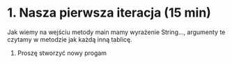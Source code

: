 # 1. Nasza pierwsza iteracja (15 min)

Jak wiemy na wejściu metody main mamy wyrażenie String..., argumenty te  
czytamy w metodzie jak każdą inną tablicę.

1. Proszę stworzyć nowy progam